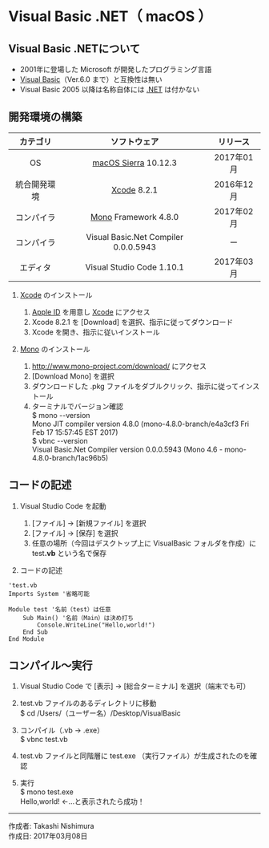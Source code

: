 # Visual Basic .NET（ macOS ）

## Visual Basic .NETについて

* 2001年に登場した Microsoft が開発したプログラミング言語
* [Visual Basic](https://ja.wikipedia.org/wiki/Microsoft_Visual_Basic)（Ver.6.0 まで）と互換性は無い
* Visual Basic 2005 以降は名称自体には [.NET](https://ja.wikipedia.org/wiki/.NET_Framework) は付かない

## 開発環境の構築

|カテゴリ|ソフトウェア|リリース|
|:--:|:--:|:--:|
|OS|[macOS Sierra](https://ja.wikipedia.org/wiki/MacOS_Sierra) 10.12.3|2017年01月|
|統合開発環境|[Xcode](https://developer.apple.com/download/) 8.2.1|2016年12月|
|コンパイラ|[Mono](http://www.mono-project.com/) Framework 4.8.0|2017年02月|
|コンパイラ|Visual Basic.Net Compiler 0.0.0.5943|ー|
|エディタ|Visual Studio Code 1.10.1|2017年03月|

1. [Xcode](https://ja.wikipedia.org/wiki/Xcode) のインストール  
    1. [Apple ID](https://appleid.apple.com/#!&page=signin) を用意し [Xcode](https://developer.apple.com/download/) にアクセス
    1. Xcode 8.2.1 を [Download] を選択、指示に従ってダウンロード
    1. Xcode を開き、指示に従いインストール

1. [Mono](http://www.mono-project.com/) のインストール
    1. http://www.mono-project.com/download/ にアクセス
    1. [Download Mono] を選択
    1. ダウンロードした .pkg ファイルをダブルクリック、指示に従ってインストール
    1. ターミナルでバージョン確認  
    $ mono --version  
    Mono JIT compiler version 4.8.0 (mono-4.8.0-branch/e4a3cf3 Fri Feb 17 15:57:45 EST 2017)  
    $ vbnc --version  
    Visual Basic.Net Compiler version 0.0.0.5943 (Mono 4.6 - mono-4.8.0-branch/1ac96b5)

## コードの記述

1. Visual Studio Code を起動
    1. [ファイル] → [新規ファイル] を選択
    1. [ファイル] → [保存] を選択
    1. 任意の場所（今回はデスクトップ上に VisualBasic フォルダを作成）に test<b>.vb</b> という名で保存  

1. コードの記述
```
'test.vb
Imports System '省略可能

Module test '名前（test）は任意
    Sub Main() '名前（Main）は決め打ち
        Console.WriteLine("Hello,world!")
    End Sub
End Module
```

## コンパイル〜実行

1. Visual Studio Code で [表示] → [総合ターミナル] を選択（端末でも可）

1. test.vb ファイルのあるディレクトリに移動  
$ cd /Users/（ユーザー名）/Desktop/VisualBasic

1. コンパイル（.vb → .exe）  
$ vbnc test.vb

1. test.vb ファイルと同階層に test.exe （実行ファイル）が生成されたのを確認

1. 実行  
$ mono test.exe  
Hello,world! ←…と表示されたら成功！

***
作成者: Takashi Nishimura  
作成日: 2017年03月08日